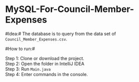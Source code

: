 # MySQL-For-Council-Member-Expenses

#Idea:#
The database is to query from the data set of ```Council_Member_Expenses.csv```. 
<br>


#How to run:#

Step 1: Clone or download the project.
<br>
Step 2: Open the folder in IntelliJ IDEA
<br>
Step 3: Run ```Main.java```
<br>
Step 4: Enter commands in the console.
